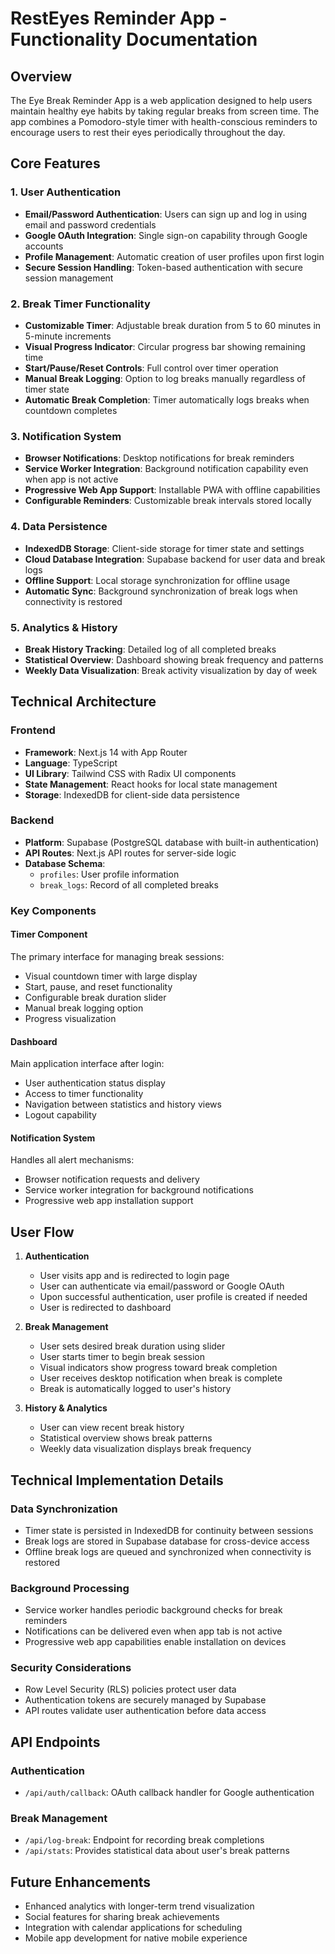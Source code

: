 # RestEyes Reminder App - Functionality Documentation

## Overview
The Eye Break Reminder App is a web application designed to help users maintain healthy eye habits by taking regular breaks from screen time. The app combines a Pomodoro-style timer with health-conscious reminders to encourage users to rest their eyes periodically throughout the day.

## Core Features

### 1. User Authentication

- **Email/Password Authentication**: Users can sign up and log in using email and password credentials
- **Google OAuth Integration**: Single sign-on capability through Google accounts
- **Profile Management**: Automatic creation of user profiles upon first login
- **Secure Session Handling**: Token-based authentication with secure session management

### 2. Break Timer Functionality

- **Customizable Timer**: Adjustable break duration from 5 to 60 minutes in 5-minute increments
- **Visual Progress Indicator**: Circular progress bar showing remaining time
- **Start/Pause/Reset Controls**: Full control over timer operation
- **Manual Break Logging**: Option to log breaks manually regardless of timer state
- **Automatic Break Completion**: Timer automatically logs breaks when countdown completes

### 3. Notification System

- **Browser Notifications**: Desktop notifications for break reminders
- **Service Worker Integration**: Background notification capability even when app is not active
- **Progressive Web App Support**: Installable PWA with offline capabilities
- **Configurable Reminders**: Customizable break intervals stored locally

### 4. Data Persistence

- **IndexedDB Storage**: Client-side storage for timer state and settings
- **Cloud Database Integration**: Supabase backend for user data and break logs
- **Offline Support**: Local storage synchronization for offline usage
- **Automatic Sync**: Background synchronization of break logs when connectivity is restored

### 5. Analytics & History

- **Break History Tracking**: Detailed log of all completed breaks
- **Statistical Overview**: Dashboard showing break frequency and patterns
- **Weekly Data Visualization**: Break activity visualization by day of week

## Technical Architecture

### Frontend

- **Framework**: Next.js 14 with App Router
- **Language**: TypeScript
- **UI Library**: Tailwind CSS with Radix UI components
- **State Management**: React hooks for local state management
- **Storage**: IndexedDB for client-side data persistence

### Backend

- **Platform**: Supabase (PostgreSQL database with built-in authentication)
- **API Routes**: Next.js API routes for server-side logic
- **Database Schema**:
  - `profiles`: User profile information
  - `break_logs`: Record of all completed breaks

### Key Components

#### Timer Component

The primary interface for managing break sessions:

- Visual countdown timer with large display
- Start, pause, and reset functionality
- Configurable break duration slider
- Manual break logging option
- Progress visualization

#### Dashboard

Main application interface after login:

- User authentication status display
- Access to timer functionality
- Navigation between statistics and history views
- Logout capability

#### Notification System

Handles all alert mechanisms:

- Browser notification requests and delivery
- Service worker integration for background notifications
- Progressive web app installation support

## User Flow

1. **Authentication**

   - User visits app and is redirected to login page
   - User can authenticate via email/password or Google OAuth
   - Upon successful authentication, user profile is created if needed
   - User is redirected to dashboard

2. **Break Management**

   - User sets desired break duration using slider
   - User starts timer to begin break session
   - Visual indicators show progress toward break completion
   - User receives desktop notification when break is complete
   - Break is automatically logged to user's history

3. **History & Analytics**
   - User can view recent break history
   - Statistical overview shows break patterns
   - Weekly data visualization displays break frequency

## Technical Implementation Details

### Data Synchronization

- Timer state is persisted in IndexedDB for continuity between sessions
- Break logs are stored in Supabase database for cross-device access
- Offline break logs are queued and synchronized when connectivity is restored

### Background Processing

- Service worker handles periodic background checks for break reminders
- Notifications can be delivered even when app tab is not active
- Progressive web app capabilities enable installation on devices

### Security Considerations

- Row Level Security (RLS) policies protect user data
- Authentication tokens are securely managed by Supabase
- API routes validate user authentication before data access

## API Endpoints

### Authentication

- `/api/auth/callback`: OAuth callback handler for Google authentication

### Break Management

- `/api/log-break`: Endpoint for recording break completions
- `/api/stats`: Provides statistical data about user's break patterns

## Future Enhancements

- Enhanced analytics with longer-term trend visualization
- Social features for sharing break achievements
- Integration with calendar applications for scheduling
- Mobile app development for native mobile experience
